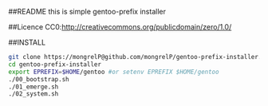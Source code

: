 ##README
this is simple gentoo-prefix installer

##Licence
CC0:http://creativecommons.org/publicdomain/zero/1.0/

##INSTALL
````bash
git clone https://mongrelP@github.com/mongrelP/gentoo-prefix-installer.git
cd gentoo-prefix-installer
export EPREFIX=$HOME/gentoo #or setenv EPREFIX $HOME/gentoo
./00_bootstrap.sh
./01_emerge.sh
./02_system.sh
````

